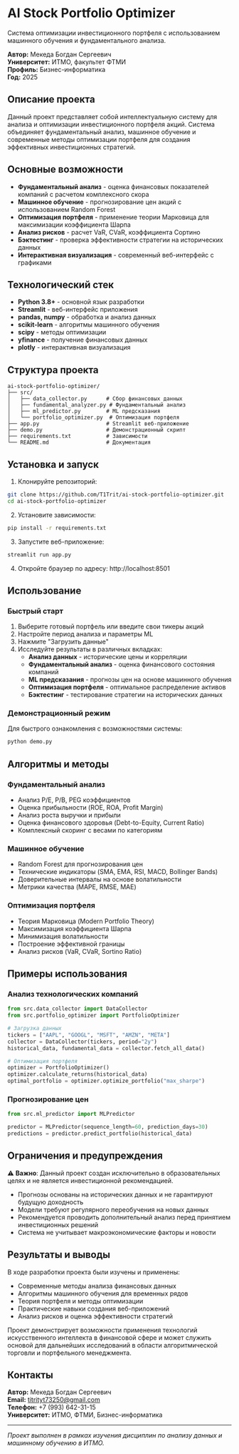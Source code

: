 # AI Stock Portfolio Optimizer

Система оптимизации инвестиционного портфеля с использованием машинного обучения и фундаментального анализа.

**Автор:** Мекеда Богдан Сергеевич  
**Университет:** ИТМО, факультет ФТМИ  
**Профиль:** Бизнес-информатика  
**Год:** 2025

## Описание проекта

Данный проект представляет собой интеллектуальную систему для анализа и оптимизации инвестиционного портфеля акций. Система объединяет фундаментальный анализ, машинное обучение и современные методы оптимизации портфеля для создания эффективных инвестиционных стратегий.

## Основные возможности

- **Фундаментальный анализ** - оценка финансовых показателей компаний с расчетом комплексного скора
- **Машинное обучение** - прогнозирование цен акций с использованием Random Forest
- **Оптимизация портфеля** - применение теории Марковица для максимизации коэффициента Шарпа
- **Анализ рисков** - расчет VaR, CVaR, коэффициента Сортино
- **Бэктестинг** - проверка эффективности стратегии на исторических данных
- **Интерактивная визуализация** - современный веб-интерфейс с графиками

## Технологический стек

- **Python 3.8+** - основной язык разработки
- **Streamlit** - веб-интерфейс приложения
- **pandas, numpy** - обработка и анализ данных
- **scikit-learn** - алгоритмы машинного обучения
- **scipy** - методы оптимизации
- **yfinance** - получение финансовых данных
- **plotly** - интерактивная визуализация

## Структура проекта

```
ai-stock-portfolio-optimizer/
├── src/
│   ├── data_collector.py      # Сбор финансовых данных
│   ├── fundamental_analyzer.py # Фундаментальный анализ
│   ├── ml_predictor.py        # ML предсказания
│   └── portfolio_optimizer.py  # Оптимизация портфеля
├── app.py                     # Streamlit веб-приложение
├── demo.py                    # Демонстрационный скрипт
├── requirements.txt           # Зависимости
└── README.md                  # Документация
```

## Установка и запуск

1. Клонируйте репозиторий:
```bash
git clone https://github.com/T1Trit/ai-stock-portfolio-optimizer.git
cd ai-stock-portfolio-optimizer
```

2. Установите зависимости:
```bash
pip install -r requirements.txt
```

3. Запустите веб-приложение:
```bash
streamlit run app.py
```

4. Откройте браузер по адресу: http://localhost:8501

## Использование

### Быстрый старт

1. Выберите готовый портфель или введите свои тикеры акций
2. Настройте период анализа и параметры ML
3. Нажмите "Загрузить данные"
4. Исследуйте результаты в различных вкладках:
   - **Анализ данных** - исторические цены и корреляции
   - **Фундаментальный анализ** - оценка финансового состояния компаний
   - **ML предсказания** - прогнозы цен на основе машинного обучения
   - **Оптимизация портфеля** - оптимальное распределение активов
   - **Бэктестинг** - тестирование стратегии на исторических данных

### Демонстрационный режим

Для быстрого ознакомления с возможностями системы:
```bash
python demo.py
```

## Алгоритмы и методы

### Фундаментальный анализ
- Анализ P/E, P/B, PEG коэффициентов
- Оценка прибыльности (ROE, ROA, Profit Margin)
- Анализ роста выручки и прибыли
- Оценка финансового здоровья (Debt-to-Equity, Current Ratio)
- Комплексный скоринг с весами по категориям

### Машинное обучение
- Random Forest для прогнозирования цен
- Технические индикаторы (SMA, EMA, RSI, MACD, Bollinger Bands)
- Доверительные интервалы на основе волатильности
- Метрики качества (MAPE, RMSE, MAE)

### Оптимизация портфеля
- Теория Марковица (Modern Portfolio Theory)
- Максимизация коэффициента Шарпа
- Минимизация волатильности
- Построение эффективной границы
- Анализ рисков (VaR, CVaR, Sortino Ratio)

## Примеры использования

### Анализ технологических компаний
```python
from src.data_collector import DataCollector
from src.portfolio_optimizer import PortfolioOptimizer

# Загрузка данных
tickers = ["AAPL", "GOOGL", "MSFT", "AMZN", "META"]
collector = DataCollector(tickers, period="2y")
historical_data, fundamental_data = collector.fetch_all_data()

# Оптимизация портфеля
optimizer = PortfolioOptimizer()
optimizer.calculate_returns(historical_data)
optimal_portfolio = optimizer.optimize_portfolio("max_sharpe")
```

### Прогнозирование цен
```python
from src.ml_predictor import MLPredictor

predictor = MLPredictor(sequence_length=60, prediction_days=30)
predictions = predictor.predict_portfolio(historical_data)
```

## Ограничения и предупреждения

⚠️ **Важно**: Данный проект создан исключительно в образовательных целях и не является инвестиционной рекомендацией.

- Прогнозы основаны на исторических данных и не гарантируют будущую доходность
- Модели требуют регулярного переобучения на новых данных
- Рекомендуется проводить дополнительный анализ перед принятием инвестиционных решений
- Система не учитывает макроэкономические факторы и новости

## Результаты и выводы

В ходе разработки проекта были изучены и применены:
- Современные методы анализа финансовых данных
- Алгоритмы машинного обучения для временных рядов
- Теория портфеля и методы оптимизации
- Практические навыки создания веб-приложений
- Анализ рисков и оценка эффективности стратегий

Проект демонстрирует возможности применения технологий искусственного интеллекта в финансовой сфере и может служить основой для дальнейших исследований в области алгоритмической торговли и портфельного менеджмента.

## Контакты

**Автор:** Мекеда Богдан Сергеевич  
**Email:** titrityt73250@gmail.com  
**Телефон:** +7 (993) 642-31-15  
**Университет:** ИТМО, ФТМИ, Бизнес-информатика

---
*Проект выполнен в рамках изучения дисциплин по анализу данных и машинному обучению в ИТМО.*
